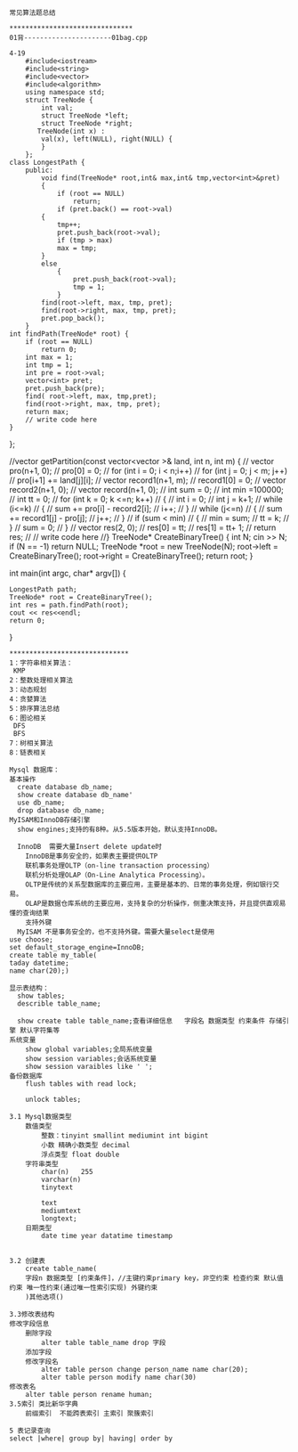     常见算法题总结
    
    *******************************
    01背----------------------01bag.cpp
    
    4-19
        #include<iostream>
        #include<string>
        #include<vector>
        #include<algorithm>
        using namespace std;
        struct TreeNode {
            int val;
            struct TreeNode *left;
            struct TreeNode *right;
           TreeNode(int x) :
            val(x), left(NULL), right(NULL) {
            }
        };
    class LongestPath {
        public:
	        void find(TreeNode* root,int& max,int& tmp,vector<int>&pret)
        	{
		        if (root == NULL)
			        return;
		        if (pret.back() == root->val)
		    {
			    tmp++;
		    	pret.push_back(root->val);
			    if (tmp > max)
				max = tmp;
	    	}
	    	else
		        {
			        pret.push_back(root->val);
		        	tmp = 1;
	        	}
		    find(root->left, max, tmp, pret);
	    	find(root->right, max, tmp, pret);
	    	pret.pop_back();
    	}
	int findPath(TreeNode* root) {
		if (root == NULL)
			return 0;
		int max = 1;
		int tmp = 1;
		int pre = root->val;
		vector<int> pret;
		pret.push_back(pre);
		find( root->left, max, tmp,pret);
		find(root->right, max, tmp, pret);
		return max;
		// write code here
	}
};

//vector<int> getPartition(const vector<vector<int> >& land, int n, int m) {
//	vector<int> pro(n+1, 0);
//	pro[0] = 0;
//	for (int i = 0; i < n;i++)
//		for (int j = 0; j < m; j++)
//			pro[i+1] += land[j][i];
//	vector<int> record1(n+1, m);
//	record1[0] = 0;
//	vector<int> record2(n+1, 0);
//	vector<int> record(n+1, 0);
//	int sum = 0;
//	int min =100000;
//	int tt = 0;
//	for (int k = 0; k <=n; k++)
//	{
//		int i = 0;
//		int j = k+1;
//		while (i<=k) 
//		{
//			sum += pro[i] - record2[i];
//			i++;
//		}
//		while (j<=n)
//		{
//			sum += record1[j] - pro[j];
//			j++;
//		}
//		if (sum < min)
//		{
//			min = sum;
//			tt = k;
//		}
//		sum = 0;
//	}
//	vector<int> res(2, 0);
//	res[0] = tt;
//	res[1] = tt+ 1;
//	return res;
//	// write code here
//}
TreeNode* CreateBinaryTree()
{
	int N;
	cin >> N;
	if (N == -1)
		return NULL;
	TreeNode *root = new TreeNode(N);
	root->left = CreateBinaryTree();
	root->right = CreateBinaryTree();
	return root;
}

int main(int argc, char* argv[])
{
	

	LongestPath path;
	TreeNode* root = CreateBinaryTree();
	int res = path.findPath(root);
	cout << res<<endl;
	return 0;
}
    
    
    
    
    
    
    ******************************
    1：字符串相关算法：
     KMP
    2：整数处理相关算法
    3：动态规划
    4：贪婪算法
    5：排序算法总结
    6：图论相关
     DFS
     BFS
    7：树相关算法
    8：链表相关

    Mysql 数据库：
    基本操作
      create database db_name; 
      show create database db_name'
      use db_name;
      drop database db_name;
    MyISAM和InnoDB存储引擎
      show engines;支持的有8种。从5.5版本开始，默认支持InnoDB。
      
      InnoDB  需要大量Insert delete update时
        InnoDB是事务安全的，如果表主要提供OLTP
        联机事务处理OLTP（on-line transaction processing）
        联机分析处理OLAP（On-Line Analytica Processing）。
        OLTP是传统的关系型数据库的主要应用，主要是基本的、日常的事务处理，例如银行交易。
        OLAP是数据仓库系统的主要应用，支持复杂的分析操作，侧重决策支持，并且提供直观易懂的查询结果      
        支持外键
      MyISAM 不是事务安全的，也不支持外键。需要大量select是使用
    use choose;
    set default_storage_engine=InnoDB;
    create table my_table(
    taday datetime;
    name char(20);)
    
    显示表结构：
      show tables;
      describle table_name;
    
      show create table table_name;查看详细信息   字段名 数据类型 约束条件 存储引擎 默认字符集等
    系统变量
        show global variables;全局系统变量
        show session variables;会话系统变量
        show session varaibles like ' ';
    备份数据库
        flush tables with read lock;
        
        unlock tables;
    
    3.1 Mysql数据类型
        数值类型
            整数：tinyint smallint mediumint int bigint
            小数 精确小数类型 decimal
            浮点类型 float double
        字符串类型
            char(n)   255
            varchar(n) 
            tinytext
            
            text
            mediumtext
            longtext;
        日期类型
            date time year datatime timestamp
            
            
    3.2 创建表
        create table_name(
        字段n 数据类型 [约束条件]，//主键约束primary key，非空约束 检查约束 默认值约束 唯一性约束(通过唯一性索引实现) 外键约束
        )其他选项()
        
    3.3修改表结构 
    修改字段信息
        删除字段
            alter table table_name drop 字段
        添加字段
        修改字段名
            alter table person change person_name name char(20);
            alter table person modify name char(30)
    修改表名
        alter table person rename human;
    3.5索引 类比新华字典
        前缀索引  不能跨表索引 主索引 聚簇索引
        
    5 表记录查询
    select |where| group by| having| order by

